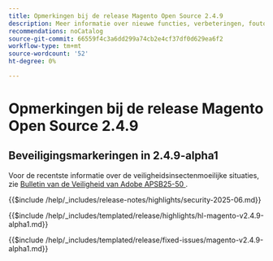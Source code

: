 ```yaml
---
title: Opmerkingen bij de release Magento Open Source 2.4.9
description: Meer informatie over nieuwe functies, verbeteringen, foutoplossingen en bekende problemen vindt u in de Magento Open Source-versie 2.4.9.
recommendations: noCatalog
source-git-commit: 66559f4c3a6dd299a74cb2e4cf37df0d629ea6f2
workflow-type: tm+mt
source-wordcount: '52'
ht-degree: 0%

---
```


# Opmerkingen bij de release Magento Open Source 2.4.9

## Beveiligingsmarkeringen in 2.4.9-alpha1

Voor de recentste informatie over de veiligheidsinsectenmoeilijke situaties, zie [ Bulletin van de Veiligheid van Adobe APSB25-50 ](https://helpx.adobe.com/security/products/magento/apsb25-50.html).

{{$include /help/_includes/release-notes/highlights/security-2025-06.md}}

<!-- Highlights in v2.4.9-alpha1 -->

{{$include /help/_includes/templated/release/highlights/hl-magento-v2.4.9-alpha1.md}}

<!-- Fixed issues in v2.4.9-alpha1 -->

{{$include /help/_includes/templated/release/fixed-issues/magento-v2.4.9-alpha1.md}}
